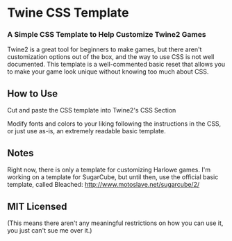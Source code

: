 # Twine CSS Template

### A Simple CSS Template to Help Customize Twine2 Games

Twine2 is a great tool for beginners to make games, but there aren't customization options out of the box, and the way to use CSS is not well documented.  This template is a well-commented basic reset that allows you to make your game look unique without knowing too much about CSS.

## How to Use

Cut and paste the CSS template into Twine2's CSS Section

Modify fonts and colors to your liking following the instructions in the CSS, or just use as-is, an extremely readable basic template.

## Notes

Right now, there is only a template for customizing Harlowe games. I'm
working on a template for SugarCube, but until then, use the official
basic template, called Bleached: http://www.motoslave.net/sugarcube/2/

## MIT Licensed

(This means there aren't any meaningful restrictions on how you can use it, you just can't sue me over it.)
